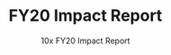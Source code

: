 ---
slug: fy20-impact-report
reportUrl: "/impact/10x_FY20_Impact_Report.pdf"
title: FY20 Impact Report
subtitle: 10x FY20 Impact Report
year: 20
excerpt: In our FY20 Impact Report, we delve into our journey of shipping prototypes to shipping live products. We showcase nine of our high-impact investments and introduce 10x dark matter &#8212; the spaces we explore in between. In our first dark matter, we cover the value we seek to produce as a program that isn't product-shaped.
template: "6"
pdf: true
permalink: false

---